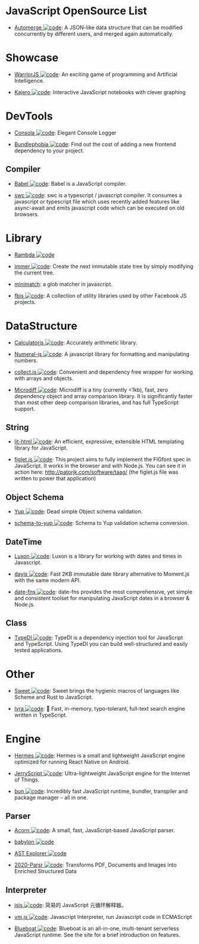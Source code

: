 # JavaScript OpenSource List

- [Automerge ![code](https://shorturl.at/dlxyK)](https://github.com/automerge/automerge): A JSON-like data structure that can be modified concurrently by different users, and merged again automatically.

# Showcase

- [WarriorJS ![code](https://shorturl.at/dlxyK)](https://github.com/olistic/warriorjs): An exciting game of programming and Artificial Intelligence.

- [Kajero ![code](https://shorturl.at/dlxyK)](https://github.com/JoelOtter/kajero): Interactive JavaScript notebooks with clever graphing

# DevTools

- [Consola ![code](https://shorturl.at/dlxyK)](https://github.com/nuxt/consola): Elegant Console Logger

- [Bundlephobia ![code](https://shorturl.at/dlxyK)](https://github.com/pastelsky/bundlephobia): Find out the cost of adding a new frontend dependency to your project.

## Compiler

- [Babel ![code](https://shorturl.at/dlxyK)](https://babeljs.io/): Babel is a JavaScript compiler.

- [swc ![code](https://shorturl.at/dlxyK)](https://swc.rs/): swc is a typescript / javascript compiler. It consumes a javascript or typescript file which uses recently added features like async-await and emits javascript code which can be executed on old browsers.

# Library

- [Rambda ![code](https://shorturl.at/dlxyK)](http://ramdajs.com/0.22.1/index.html)

- [immer ![code](https://shorturl.at/dlxyK)](https://github.com/mweststrate/immer): Create the next immutable state tree by simply modifying the current tree.

- [minimatch](https://github.com/isaacs/minimatch): a glob matcher in javascript.

- [fbjs ![code](https://shorturl.at/dlxyK)](https://github.com/facebook/fbjs): A collection of utility libraries used by other Facebook JS projects.

# DataStructure

- [Calculatorjs ![code](https://shorturl.at/dlxyK)](https://github.com/fzred/calculatorjs): Accurately arithmetic library.

- [Numeral-js ![code](https://shorturl.at/dlxyK)](https://github.com/adamwdraper/Numeral-js): A javascript library for formatting and manipulating numbers.

- [collect.js ![code](https://shorturl.at/dlxyK)](https://github.com/ecrmnn/collect.js): Convenient and dependency free wrapper for working with arrays and objects.

- [Microdiff ![code](https://shorturl.at/dlxyK)](https://github.com/AsyncBanana/microdiff): Microdiff is a tiny (currently <1kb), fast, zero dependency object and array comparison library. It is significantly faster than most other deep comparison libraries, and has full TypeScript support.

## String

- [lit-html ![code](https://shorturl.at/dlxyK)](https://github.com/Polymer/lit-html): An efficient, expressive, extensible HTML templating library for JavaScript.

- [figlet.js ![code](https://shorturl.at/dlxyK)](https://github.com/patorjk/figlet.js): This project aims to fully implement the FIGfont spec in JavaScript. It works in the browser and with Node.js. You can see it in action here: http://patorjk.com/software/taag/ (the figlet.js file was written to power that application)

## Object Schema

- [Yup ![code](https://shorturl.at/dlxyK)](https://github.com/jquense/yup): Dead simple Object schema validation.

- [schema-to-yup ![code](https://shorturl.at/dlxyK)](https://github.com/kristianmandrup/schema-to-yup): Schema to Yup validation schema conversion.

## DateTime

- [Luxon ![code](https://shorturl.at/dlxyK)](https://github.com/moment/luxon): Luxon is a library for working with dates and times in Javascript.

- [dayjs ![code](https://shorturl.at/dlxyK)](https://github.com/xx45/dayjs): Fast 2KB immutable date library alternative to Moment.js with the same modern API.

- [date-fns ![code](https://shorturl.at/dlxyK)](https://date-fns.org/): date-fns provides the most comprehensive, yet simple and consistent toolset for manipulating JavaScript dates in a browser & Node.js.

## Class

- [TypeDI ![code](https://shorturl.at/dlxyK)](https://github.com/typestack/typedi): TypeDI is a dependency injection tool for JavaScript and TypeScript. Using TypeDI you can build well-structured and easily tested applications.

# Other

- [Sweet ![code](https://shorturl.at/dlxyK)](https://www.sweetjs.org/): Sweet brings the hygienic macros of languages like Scheme and Rust to JavaScript.

- [lyra ![code](https://shorturl.at/dlxyK)](https://github.com/nearform/lyra): 🌌 Fast, in-memory, typo-tolerant, full-text search engine written in TypeScript.

# Engine

- [Hermes ![code](https://shorturl.at/dlxyK)](https://github.com/facebook/hermes): Hermes is a small and lightweight JavaScript engine optimized for running React Native on Android.

- [JerryScript ![code](https://shorturl.at/dlxyK)](https://github.com/jerryscript-project/jerryscript): Ultra-lightweight JavaScript engine for the Internet of Things.

- [bun ![code](https://shorturl.at/dlxyK)](https://github.com/Jarred-Sumner/bun): Incredibly fast JavaScript runtime, bundler, transpiler and package manager – all in one.

## Parser

- [Acorn ![code](https://shorturl.at/dlxyK)](https://github.com/ternjs/acorn): A small, fast, JavaScript-based JavaScript parser.

- [babylon ![code](https://shorturl.at/dlxyK)](https://github.com/babel/babylon)

- [AST Explorer ![code](https://shorturl.at/dlxyK)](https://astexplorer.net/)

- [2020-Parsr ![code](https://shorturl.at/dlxyK)](https://github.com/axa-group/Parsr): Transforms PDF, Documents and Images into Enriched Structured Data

## Interpreter

- [jsjs ![code](https://shorturl.at/dlxyK)](https://github.com/bramblex/jsjs): 简易的 JavaScript 元循环解释器。

- [vm.js ![code](https://shorturl.at/dlxyK)](https://github.com/axetroy/vm.js): Javascript Interpreter, run Javascript code in ECMAScript

- [Blueboat ![code](https://shorturl.at/dlxyK)](https://github.com/losfair/blueboat): Blueboat is an all-in-one, multi-tenant serverless JavaScript runtime. See the site for a brief introduction on features.
